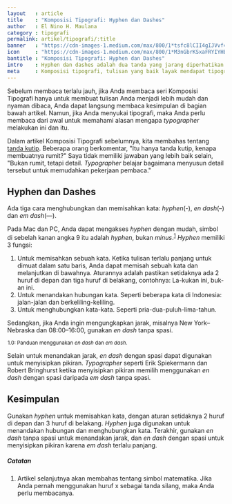```yaml
---
layout   : article
title    : "Komposisi Tipografi: Hyphen dan Dashes"
author   : El Nino H. Maulana
category : tipografi
permalink: artikel/tipografi/:title
banner   : "https://cdn-images-1.medium.com/max/800/1*tsfc8lCII4gIJVvf4kReOg.png"
icon     : "https://cdn-images-1.medium.com/max/800/1*M3nGbrKSxaFRYIYHBxni8A.png"
bantitle : "Komposisi Tipografi: Hyphen dan Dashes"
intro    : Hyphen dan dashes adalah dua tanda yang jarang diperhatikan dalam tipografi.  Mereka berguna untuk menandakan jarak, memisahkan kata, dsb.
meta     : Komposisi tipografi, tulisan yang baik layak mendapat tipografi yang baik. Dalam artikel ini, kita akan membicarakan bagaimana dan kapan menggunakan hyphen dan dashes.
---
```


Sebelum membaca terlalu jauh, jika Anda membaca seri Komposisi Tipografi hanya untuk membuat tulisan Anda menjadi lebih mudah dan nyaman dibaca, Anda dapat langsung membaca kesimpulan di bagian bawah artikel. Namun, jika Anda menyukai tipografi, maka Anda perlu membaca dari awal untuk memahami alasan mengapa *typographer* melakukan ini dan itu.

Dalam artikel Komposisi Tipografi sebelumnya, kita membahas tentang <a href="http://ransel.org/artikel/tipografi/komposisi-tipografi-tanda-kutip" title="Komposisi Tipografi: Tanda Kutip" target="_blank">tanda kutip</a>. Beberapa orang berkomentar, "Itu hanya tanda kutip, kenapa membuatnya rumit?" Saya tidak memiliki jawaban yang lebih baik selain, "Bukan rumit, tetapi detail. *Typographer* belajar bagaimana menyusun detail tersebut untuk memudahkan pekerjaan pembaca."

## Hyphen dan Dashes

<p>Ada tiga cara menghubungkan dan memisahkan kata: <em>hyphen</em>(-), <em>en dash</em>(&ndash;) dan <em>em dash</em>(&mdash;).</p>

Pada Mac dan PC, Anda dapat mengakses *hyphen* dengan mudah, simbol di sebelah kanan angka 9 itu adalah *hyphen*, bukan *minus*.<sup><a href="#fn:1" title="Catatan Nr.1">1</a></sup> *Hyphen* memiliki 3 fungsi:

1. Untuk memisahkan sebuah kata. Ketika tulisan terlalu panjang untuk dimuat dalam satu baris, Anda dapat memisah sebuah kata dan melanjutkan di bawahnya. Aturannya adalah pastikan setidaknya ada 2 huruf di depan dan tiga huruf di belakang, contohnya: La-kukan ini, buk-an ini.
2. Untuk menandakan hubungan kata. Seperti beberapa kata di Indonesia: jalan-jalan dan berkeliling-keliling.
3. Untuk menghubungkan kata-kata. Seperti pria-dua-puluh-lima-tahun.

<p>Sedangkan, jika Anda ingin mengungkapkan jarak, misalnya New York&ndash;Nebraska dan 08:00&ndash;16:00, gunakan <em>en dash</em> tanpa spasi.</p>

<img src="data:image/png;base64,R0lGODlhAQABAAD/ACwAAAAAAQABAAACADs=" data-src="https://cdn-images-1.medium.com/max/720/1*-ebioLNyk0OsyH5BEAAdZg.png" alt="Panduan menggunakan en dash dan em dash." title="Panduan menggunakan en dash dan em dash."><small class="site-article__caption">1.0: Panduan menggunakan <em>en dash</em> dan <em>em dash</em>.</small>

<p>Selain untuk menandakan jarak, <em>en dash</em> dengan spasi dapat digunakan untuk menyisipkan pikiran. <em>Typographer</em> seperti Erik Spiekermann dan Robert Bringhurst ketika menyisipkan pikiran memilih menggunakan <em>en dash</em> dengan spasi daripada <em>em dash</em> tanpa spasi.</p>

## Kesimpulan

Gunakan *hyphen* untuk memisahkan kata, dengan aturan setidaknya 2 huruf di depan dan 3 huruf di belakang. *Hyphen* juga digunakan untuk menandakan hubungan dan menghubungkan kata. Terakhir, gunakan *en dash* tanpa spasi untuk menandakan jarak, dan *en dash* dengan spasi untuk menyisipkan pikiran karena *em dash* terlalu panjang.

##### Catatan

<ol>
    <li id="fn:1">
        Artikel selanjutnya akan membahas tentang simbol matematika. Jika Anda pernah menggunakan huruf x sebagai tanda silang, maka Anda perlu membacanya.
    </li>
</ol>
